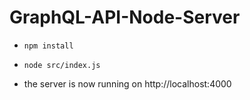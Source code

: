 # GraphQL-API-Node-Server

- `npm install`

- `node src/index.js`
- the server is now running on http://localhost:4000
